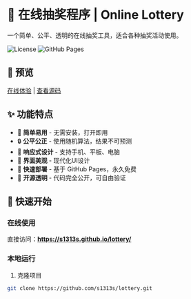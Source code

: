 # 🎲 在线抽奖程序 | Online Lottery

一个简单、公平、透明的在线抽奖工具，适合各种抽奖活动使用。

![License](https://img.shields.io/badge/license-MIT-blue.svg)
![GitHub Pages](https://img.shields.io/badge/deploy-GitHub%20Pages-success)

## 📸 预览

[在线体验](https://s1313s.github.io/lottery/) | [查看源码](https://github.com/s1313s/lottery)

## ✨ 功能特点

- 🎯 **简单易用** - 无需安装，打开即用
- 🔒 **公平公正** - 使用随机算法，结果不可预测
- 📱 **响应式设计** - 支持手机、平板、电脑
- 🎨 **界面美观** - 现代化UI设计
- 🚀 **快速部署** - 基于 GitHub Pages，永久免费
- 💯 **开源透明** - 代码完全公开，可自由验证

## 🚀 快速开始

### 在线使用

直接访问：**https://s1313s.github.io/lottery/**

### 本地运行

1. 克隆项目
```bash
git clone https://github.com/s1313s/lottery.git
